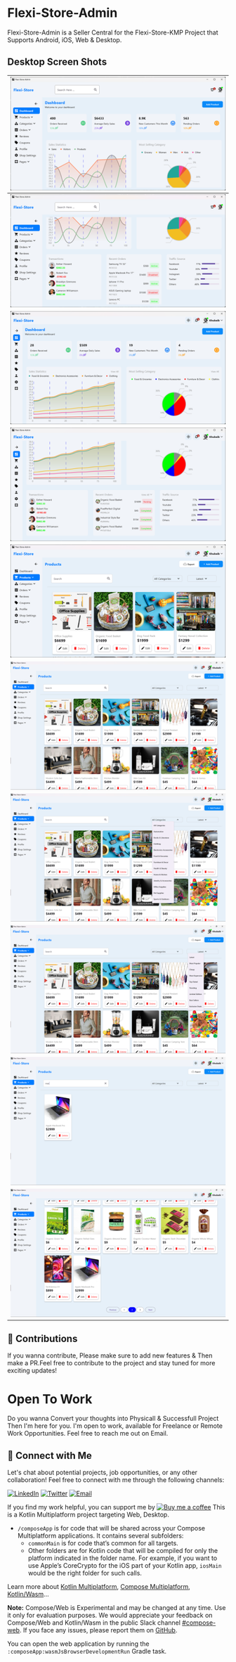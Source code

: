 # Flexi-Store-Admin
Flexi-Store-Admin is a Seller Central for the Flexi-Store-KMP Project that Supports Android, iOS, Web & Desktop.

## Desktop Screen Shots

| ![Screenshot 1](https://github.com/KhubaibKhan4/Flexi-Store-Admin/blob/master/assests/screenshots/1.png) | 
| --- |
| ![Screenshot 2](https://github.com/KhubaibKhan4/Flexi-Store-Admin/blob/master/assests/screenshots/2.png) | 
| ![Screenshot 2](https://github.com/KhubaibKhan4/Flexi-Store-Admin/blob/master/assests/screenshots/3.png) | 
| ![Screenshot 2](https://github.com/KhubaibKhan4/Flexi-Store-Admin/blob/master/assests/screenshots/4.png) | 
| ![Screenshot 2](https://github.com/KhubaibKhan4/Flexi-Store-Admin/blob/master/assests/screenshots/5.png) | 
| ![Screenshot 2](https://github.com/KhubaibKhan4/Flexi-Store-Admin/blob/master/assests/screenshots/6.png) | 
| ![Screenshot 2](https://github.com/KhubaibKhan4/Flexi-Store-Admin/blob/master/assests/screenshots/7.png) | 
| ![Screenshot 2](https://github.com/KhubaibKhan4/Flexi-Store-Admin/blob/master/assests/screenshots/8.png) | 
| ![Screenshot 2](https://github.com/KhubaibKhan4/Flexi-Store-Admin/blob/master/assests/screenshots/9.png) | 
| ![Screenshot 2](https://github.com/KhubaibKhan4/Flexi-Store-Admin/blob/master/assests/screenshots/10.png) | 

## 🌟 Contributions
If you wanna contribute, Please make sure to add new features & Then make a PR.Feel free to contribute to the project and stay tuned for more exciting updates!

# Open To Work
Do you wanna Convert your thoughts into Physicall & Successfull Project Then I'm here for you. I'm open to work, available for Freelance or Remote Work Opportunities. Feel free to reach me out on Email.

## 🤝 Connect with Me

Let's chat about potential projects, job opportunities, or any other collaboration! Feel free to connect with me through the following channels:

[![LinkedIn](https://img.shields.io/badge/LinkedIn-Connect-blue?style=for-the-badge&logo=linkedin)](https://www.linkedin.com/in/khubaibkhandev)
[![Twitter](https://img.shields.io/badge/Twitter-Follow-blue?style=for-the-badge&logo=twitter)](https://twitter.com/codespacepro)
[![Email](https://img.shields.io/badge/Email-Drop%20a%20Message-red?style=for-the-badge&logo=gmail)](mailto:18.bscs.803@gmail.com)

If you find my work helpful, you can support me by [![Buy me a coffee](https://img.buymeacoffee.com/button-api/?text=Buy%20me%20a%20coffee&emoji=&slug=khubaibkhan&button_colour=FFDD00&font_colour=000000&font_family=Cookie&outline_colour=000000&coffee_colour=ffffff)](https://www.buymeacoffee.com/khubaibkhan)
This is a Kotlin Multiplatform project targeting Web, Desktop.

* `/composeApp` is for code that will be shared across your Compose Multiplatform applications.
  It contains several subfolders:
  - `commonMain` is for code that’s common for all targets.
  - Other folders are for Kotlin code that will be compiled for only the platform indicated in the folder name.
    For example, if you want to use Apple’s CoreCrypto for the iOS part of your Kotlin app,
    `iosMain` would be the right folder for such calls.


Learn more about [Kotlin Multiplatform](https://www.jetbrains.com/help/kotlin-multiplatform-dev/get-started.html),
[Compose Multiplatform](https://github.com/JetBrains/compose-multiplatform/#compose-multiplatform),
[Kotlin/Wasm](https://kotl.in/wasm/)…

**Note:** Compose/Web is Experimental and may be changed at any time. Use it only for evaluation purposes.
We would appreciate your feedback on Compose/Web and Kotlin/Wasm in the public Slack channel [#compose-web](https://slack-chats.kotlinlang.org/c/compose-web).
If you face any issues, please report them on [GitHub](https://github.com/JetBrains/compose-multiplatform/issues).

You can open the web application by running the `:composeApp:wasmJsBrowserDevelopmentRun` Gradle task.
